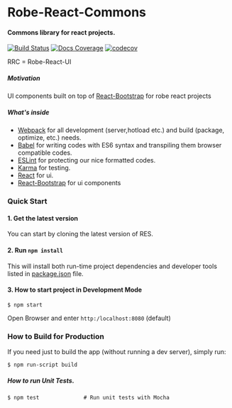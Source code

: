 # Robe-React-Commons

#### Commons library for react projects.

[![Build Status](https://travis-ci.org/robeio/robe-react-commons.svg?branch=master)](https://travis-ci.org/robeio/robe-react-commons)
[![Docs Coverage](https://doc.esdoc.org/github.com/robeio/robe-react-commons/badge.svg)](https://doc.esdoc.org/github.com/robeio/robe-react-commons)
[![codecov](https://codecov.io/gh/robeio/robe-react-commons/branch/master/graph/badge.svg)](https://codecov.io/gh/robeio/robe-react-commons)


RRC = Robe-React-UI

##### Motivation

UI components built on top of [React-Bootstrap](https://react-bootstrap.github.io/) for robe react projects 

##### What's inside
* [Webpack](https://webpack.github.io/) for all development (server,hotload etc.) and build (package, optimize, etc.) needs.
* [Babel](https://babeljs.io/flow) for writing codes with ES6 syntax and transpiling them browser compatible codes. 
* [ESLint](http://eslint.org/) for protecting our nice formatted codes.
* [Karma](https://karma-runner.github.io/0.13/index.html) for testing.
* [React](https://facebook.github.io/react/) for ui.
* [React-Bootstrap](https://react-bootstrap.github.io/) for ui components

### Quick Start


#### 1. Get the latest version
You can start by cloning the latest version of RES.

#### 2. Run `npm install`
This will install both run-time project dependencies and developer tools listed
in [package.json](./package.json) file.

#### 3. How to start project in Development Mode

```shell
$ npm start
```
  
Open Browser and enter `http:/localhost:8080` (default) 

### How to Build for Production

If you need just to build the app (without running a dev server), simply run:

```shell
$ npm run-script build
```
 
#####  How to run Unit Tests.

```shell
$ npm test              # Run unit tests with Mocha
```
